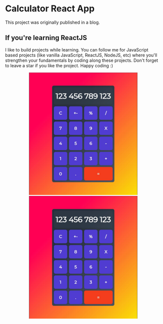 # Calculator React App

This project was originally published in a blog.

## If you're learning ReactJS 

I like to build projects while learning. You can follow me for JavaScript based projects (like vanilla JavaScript, ReactJS, NodeJS, etc) where you'll strengthen your fundamentals by coding along these projects. Don't forget to leave a star if you like the project. Happy coding :)

<p align="center">
  <img src="src\assets\calc.JPG" width="350" title="calculator">
  <img src="src\assets\calc.JPG" width="350" alt="accessibility text">
</p>
